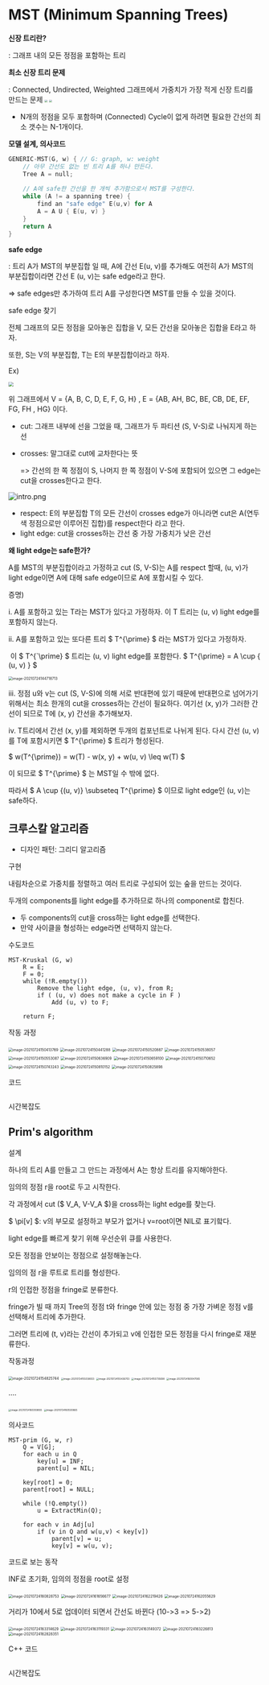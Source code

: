 # MST (Minimum Spanning Trees)

**신장 트리란?**

: 그래프 내의 모든 정점을 포함하는 트리



**최소 신장 트리 문제**

: Connected, Undirected, Weighted 그래프에서 가중치가 가장 적게 신장 트리를 만드는 문제
<img src="https://github.com/doooooooong/studyBoard/blob/master/algorithm/Graph/images/MST_intro1.png?raw=true" style="zoom: 33%;" />  <img src="https://github.com/doooooooong/studyBoard/blob/master/algorithm/Graph/images/MST_intro2.png?raw=true" style="zoom: 33%;" />



- N개의 정점을 모두 포함하며 (Connected) Cycle이 없게 하려면 필요한 간선의 최소 갯수는 N-1개이다.

  

**모델 설계, 의사코드**

```c++
GENERIC-MST(G, w) { // G: graph, w: weight
    // 아무 간선도 없는 빈 트리 A를 하나 만든다.
	Tree A = null;
    
    // A에 safe한 간선을 한 개씩 추가함으로서 MST를 구성한다.
	while (A != a spanning tree) {
		find an "safe edge" E(u,v) for A
		A = A U { E(u, v) } 
    }
	return A
}
```



**safe edge**

: 트리 A가 MST의 부분집합 일 때, A에 간선 E(u, v)를 추가해도 여전히 A가 MST의 부분집합이라면 간선 E (u, v)는 safe edge라고 한다.

=> safe edges만 추가하여 트리 A를 구성한다면 MST를 만들 수 있을 것이다.



safe edge 찾기

전체 그래프의 모든 정점을 모아놓은 집합을 V, 모든 간선을 모아놓은 집합을 E라고 하자.

또한, S는 V의 부분집합, T는 E의 부분집합이라고 하자.

Ex) 

<img src="https://github.com/doooooooong/studyBoard/blob/master/algorithm/Graph/images/MST_intro2.png?raw=true" style="zoom: 60%;" />

위 그래프에서 V = {A, B, C, D, E, F, G, H} , E = {AB, AH, BC, BE, CB, DE, EF,  FG, FH , HG} 이다.

- cut: 그래프 내부에 선을 그었을 때, 그래프가 두 파티션 (S, V-S)로 나눠지게 하는 선

- crosses: 말그대로 cut에 교차한다는 뜻

  => 간선의 한 쪽 정점이 S, 나머지 한 쪽 정점이 V-S에 포함되어 있으면 그 edge는 cut을 crosses한다고 한다.

![intro.png](https://github.com/doooooooong/studyBoard/blob/master/algorithm/Graph/images/crossEdge.png?raw=true)

- respect: E의 부분집합 T의 모든 간선이 crosses edge가 아니라면  cut은 A(연두색 정점으로만 이루어진 집합)를 respect한다 라고 한다. 
- light edge: cut을 crosses하는 간선 중 가장 가중치가 낮은 간선





**왜 light edge는 safe한가?**

A를 MST의 부분집합이라고 가정하고 cut (S, V-S)는 A를 respect 할때, (u, v)가 light edge이면 A에 대해 safe edge이므로 A에 포함시킬 수 있다.



증명) 

i. A를 포함하고 있는 T라는 MST가 있다고 가정하자. 이 T 트리는 (u, v) light edge를 포함하지 않는다.

ii. A를 포함하고 있는 또다른 트리 $ T^{\prime} $ 라는 MST가 있다고 가정하자. 

​	이 $ T^{`\prime} $ 트리는 (u, v) light edge를 포함한다.  $ T^{\prime} = A \cup \{ (u, v) \} $

<img src="../images/image-20210724144718713.png" alt="image-20210724144718713" style="zoom:50%;" />



iii. 정점 u와 v는 cut (S, V-S)에 의해 서로 반대편에 있기 때문에 반대편으로 넘어가기 위해서는 최소 한개의 cut을 crosses하는 간선이 필요하다. 여기선 (x, y)가 그러한 간선이 되므로 T에 (x, y) 간선을 추가해보자.



iv. T트리에서 간선 (x, y)를 제외하면 두개의 컴포넌트로 나뉘게 된다. 다시 간선 (u, v)를 T에 포함시키면 $ T^{\prime} $ 트리가 형성된다.



$ w(T^{\prime}) = w(T) - w(x, y) + w(u, v) \leq w(T) $ 

이 되므로 $ T^{\prime} $ 는 MST일 수 밖에 없다. 

따라서 $ A \cup \{(u, v)\} \subseteq T^{\prime} $ 이므로 light edge인 (u, v)는 safe하다.





## 크루스칼 알고리즘

- 디자인 패턴: 그리디 알고리즘



구현

내림차순으로 가중치를 정렬하고 여러 트리로 구성되어 있는 숲을 만드는 것이다.

두개의 components를 light edge를 추가하므로 하나의 component로 합친다.

- 두 components의 cut을 cross하는 light edge를 선택한다.
- 만약 사이클을 형성하는 edge라면 선택하지 않는다.





수도코드

```pseudocode
MST-Kruskal (G, w)
	R = E;
	F = 0;
	while (!R.empty()) 
		Remove the light edge, (u, v), from R;
		if ( (u, v) does not make a cycle in F )
			Add (u, v) to F;
			
	return F;
```



작동 과정

<img src="../images/image-20210724150413769.png" alt="image-20210724150413769" style="zoom:50%;" />



<img src="../images/image-20210724150441288.png" alt="image-20210724150441288" style="zoom:50%;" />



<img src="../images/image-20210724150520887.png" alt="image-20210724150520887" style="zoom:50%;" />



<img src="../images/image-20210724150538057.png" alt="image-20210724150538057" style="zoom:50%;" />



<img src="../images/image-20210724150553087.png" alt="image-20210724150553087" style="zoom:50%;" />



<img src="../images/image-20210724150636909.png" alt="image-20210724150636909" style="zoom:50%;" />



<img src="../images/image-20210724150659100.png" alt="image-20210724150659100" style="zoom:50%;" />



<img src="../images/image-20210724150710652.png" alt="image-20210724150710652" style="zoom:50%;" />



<img src="../images/image-20210724150743243.png" alt="image-20210724150743243" style="zoom:50%;" />



<img src="../images/image-20210724150810152.png" alt="image-20210724150810152" style="zoom:50%;" />



<img src="../images/image-20210724150825898.png" alt="image-20210724150825898" style="zoom:50%;" />



코드

```c++
```





시간복잡도





## Prim's algorithm



설계

하나의 트리 A를 만들고 그 만드는 과정에서 A는 항상 트리를 유지해야한다.

임의의 정점 r을 root로 두고 시작한다.

각 과정에서  cut ($ V_A, V-V_A $)을 cross하는 light edge를 찾는다.

$ \pi[v] $: v의 부모로 설정하고 부모가 없거나 v=root이면 NIL로 표기핰다.

light edge를 빠르게 찾기 위해 우선순위 큐를 사용한다.



모든 정점을 안보이는 정점으로 설정해놓는다.

임의의 점 r을 루트로 트리를 형성한다.

r의 인접한 정점을 fringe로 분류한다.

fringe가 빌 때 까지 Tree의 정점 t와 fringe 안에 있는 정점 중 가장 가벼운 정점 v를 선택해서 트리에 추가한다.

그러면 트리에 (t, v)라는 간선이 추가되고 v에 인접한 모든 정점을 다시 fringe로 재분류한다.



작동과정

<img src="../images/image-20210724154825744.png" alt="image-20210724154825744" style="zoom:50%;" />



<img src="../images/image-20210724155038933.png" alt="image-20210724155038933" style="zoom:33%;" />



<img src="../images/image-20210724155436703.png" alt="image-20210724155436703" style="zoom:33%;" />

<img src="../images/image-20210724155735698.png" alt="image-20210724155735698" style="zoom:33%;" />



<img src="../images/image-20210724160047065.png" alt="image-20210724160047065" style="zoom:33%;" />



....

<img src="../images/image-20210724160359893.png" alt="image-20210724160359893" style="zoom:33%;" />

<img src="../images/image-20210724160500865.png" alt="image-20210724160500865" style="zoom:33%;" />



의사코드

```pseudocode
MST-prim (G, w, r)
	Q = V[G];
	for each u in Q
		key[u] = INF;
		parent[u] = NIL;
		
	key[root] = 0;
	parent[root] = NULL;
	
	while (!Q.empty())
		u = ExtractMin(Q);
		
    for each v in Adj[u]
    	if (v in Q and w(u,v) < key[v])
    		parent[v] = u;
    		key[v] = w(u, v);
```





코드로 보는 동작



INF로 초기화, 임의의 정점을 root로 설정

<img src="../images/image-20210724160828753.png" alt="image-20210724160828753" style="zoom:50%;" />

  

<img src="../images/image-20210724161656677.png" alt="image-20210724161656677" style="zoom:50%;" />



<img src="../images/image-20210724162219426.png" alt="image-20210724162219426" style="zoom:50%;" />

<img src="../images/image-20210724162055629.png" alt="image-20210724162055629" style="zoom:50%;" />



거리가 10에서 5로 업데이터 되면서 간선도 바뀐다 (10->3 => 5->2)



<img src="../images/image-20210724163314629.png" alt="image-20210724163314629" style="zoom:50%;" />



<img src="../images/image-20210724163119331.png" alt="image-20210724163119331" style="zoom:50%;" />

<img src="../images/image-20210724163149372.png" alt="image-20210724163149372" style="zoom:50%;" />



<img src="../images/image-20210724163226813.png" alt="image-20210724163226813" style="zoom:50%;" />

<img src="../images/image-20210724162828351.png" alt="image-20210724162828351" style="zoom:50%;" />







C++ 코드

```c++
```



시간복잡도





